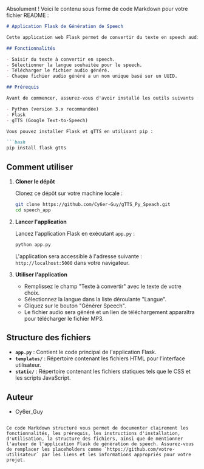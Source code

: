Absolument ! Voici le contenu sous forme de code Markdown pour votre fichier README :

```markdown
# Application Flask de Génération de Speech

Cette application web Flask permet de convertir du texte en speech audio dans différentes langues en utilisant le module gTTS (Google Text-to-Speech).

## Fonctionnalités

- Saisir du texte à convertir en speech.
- Sélectionner la langue souhaitée pour le speech.
- Télécharger le fichier audio généré.
- Chaque fichier audio généré a un nom unique basé sur un UUID.

## Prérequis

Avant de commencer, assurez-vous d'avoir installé les outils suivants :

- Python (version 3.x recommandée)
- Flask
- gTTS (Google Text-to-Speech)

Vous pouvez installer Flask et gTTS en utilisant pip :

```bash
pip install flask gtts
```

## Comment utiliser

1. **Cloner le dépôt**

   Clonez ce dépôt sur votre machine locale :

   ```bash
   git clone https://github.com/Cy6er-Guy/gTTS_Py_Speach.git
   cd speech_app
   ```

2. **Lancer l'application**

   Lancez l'application Flask en exécutant `app.py` :

   ```bash
   python app.py
   ```

   L'application sera accessible à l'adresse suivante : `http://localhost:5000` dans votre navigateur.

3. **Utiliser l'application**

   - Remplissez le champ "Texte à convertir" avec le texte de votre choix.
   - Sélectionnez la langue dans la liste déroulante "Langue".
   - Cliquez sur le bouton "Générer Speech".
   - Le fichier audio sera généré et un lien de téléchargement apparaîtra pour télécharger le fichier MP3.

## Structure des fichiers

- **`app.py`** : Contient le code principal de l'application Flask.
- **`templates/`** : Répertoire contenant les fichiers HTML pour l'interface utilisateur.
- **`static/`** : Répertoire contenant les fichiers statiques tels que le CSS et les scripts JavaScript.

## Auteur

- Cy6er_Guy
```

Ce code Markdown structuré vous permet de documenter clairement les fonctionnalités, les prérequis, les instructions d'installation, d'utilisation, la structure des fichiers, ainsi que de mentionner l'auteur de l'application Flask de génération de speech. Assurez-vous de remplacer les placeholders comme `https://github.com/votre-utilisateur` par les liens et les informations appropriés pour votre projet.
